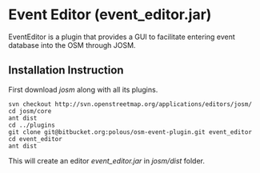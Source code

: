 # Event Editor (event_editor.jar)

EventEditor is a plugin that provides a GUI to facilitate entering event database into the OSM through JOSM.

## Installation Instruction

First download *josm* along with all its plugins.

    svn checkout http://svn.openstreetmap.org/applications/editors/josm/
    cd josm/core
    ant dist
    cd ../plugins
    git clone git@bitbucket.org:polous/osm-event-plugin.git event_editor
    cd event_editor
    ant dist

This will create an editor *event_editor.jar* in *josm/dist* folder.
